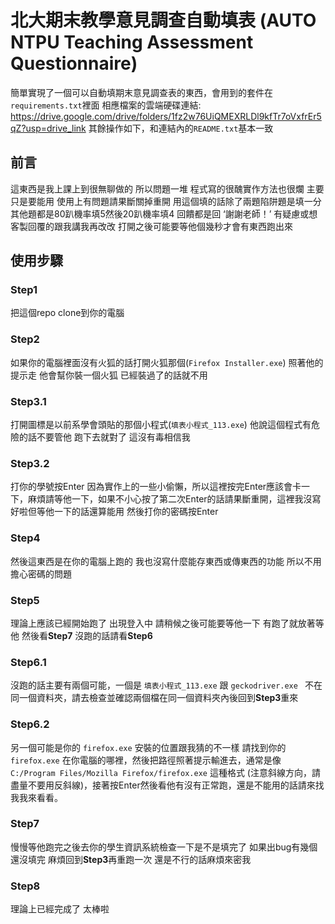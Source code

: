 # 北大期末教學意見調查自動填表 (AUTO NTPU Teaching Assessment Questionnaire)

簡單實現了一個可以自動填期末意見調查表的東西，會用到的套件在`requirements.txt`裡面
相應檔案的雲端硬碟連結:
https://drive.google.com/drive/folders/1fz2w76UiQMEXRLDl9kfTr7oVxfrEr5qZ?usp=drive_link
其餘操作如下，和連結內的`README.txt`基本一致

## 前言
這東西是我上課上到很無聊做的 所以問題一堆 程式寫的很醜實作方法也很爛 主要只是要能用 使用上有問題請果斷關掉重開
用這個填的話除了兩題陷阱題是填一分 其他題都是80趴機率填5然後20趴機率填4 回饋都是回 ‘謝謝老師！’ 有疑慮或想客製回覆的跟我講我再改改
打開之後可能要等他個幾秒才會有東西跑出來

## 使用步驟

### Step1 
把這個repo clone到你的電腦

### Step2 
如果你的電腦裡面沒有火狐的話打開火狐那個(`Firefox Installer.exe`) 照著他的提示走 他會幫你裝一個火狐 已經裝過了的話就不用

### Step3.1 
打開圖標是以前系學會頭貼的那個小程式(`填表小程式_113.exe`) 他說這個程式有危險的話不要管他 跑下去就對了 這沒有毒相信我
### Step3.2 
打你的學號按Enter 因為實作上的一些小偷懶，所以這裡按完Enter應該會卡一下，麻煩請等他一下，如果不小心按了第二次Enter的話請果斷重開，這裡我沒寫好啦但等他一下的話還算能用 然後打你的密碼按Enter

### Step4 
然後這東西是在你的電腦上跑的 我也沒寫什麼能存東西或傳東西的功能 所以不用擔心密碼的問題

### Step5 
理論上應該已經開始跑了 出現登入中 請稍候之後可能要等他一下 有跑了就放著等他 然後看**Step7** 沒跑的話請看**Step6**

### Step6.1 
沒跑的話主要有兩個可能，一個是 `填表小程式_113.exe` 跟 `geckodriver.exe
` 不在同一個資料夾，請去檢查並確認兩個檔在同一個資料夾內後回到**Step3**重來
### Step6.2 
另一個可能是你的 `firefox.exe` 安裝的位置跟我猜的不一樣 請找到你的 `firefox.exe` 在你電腦的哪裡，然後把路徑照著提示輸進去，通常是像 `C:/Program Files/Mozilla Firefox/firefox.exe` 這種格式 (注意斜線方向，請盡量不要用反斜線\)，接著按Enter然後看他有沒有正常跑，還是不能用的話請來找我我來看看。

### Step7 
慢慢等他跑完之後去你的學生資訊系統檢查一下是不是填完了 如果出bug有幾個還沒填完 麻煩回到**Step3**再重跑一次 還是不行的話麻煩來密我

### Step8 
理論上已經完成了 太棒啦
